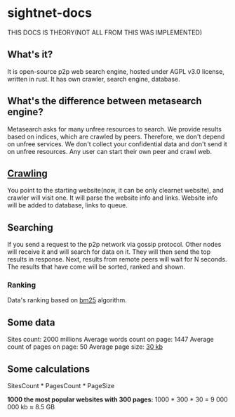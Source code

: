 # sightnet-docs
THIS DOCS IS THEORY(NOT ALL FROM THIS WAS IMPLEMENTED)

## What's it?
It is open-source p2p web search engine, hosted under AGPL v3.0 license, written in rust. 
It has own crawler, search engine, database. 

## What's the difference between metasearch engine?

Metasearch asks for many unfree resources to search. 
We provide results based on indices, which are crawled by peers.
Therefore, we don't depend on unfree services. 
We don't collect your confidential data and don't send it on unfree resources.
Any user can start their own peer and crawl web. 

## [Crawling](https://en.wikipedia.org/wiki/Web_crawler)

You point to the starting website(now, it can be only clearnet website), and crawler will visit one. 
It will parse the website info and links. 
Website info will be added to database, links to queue.

## Searching 

If you send a request to the p2p network via gossip protocol. 
Other nodes will receive it and will search for data on it. 
They will then send the top results in response. 
Next, results from remote peers will wait for N seconds.
The results that have come will be sorted, ranked and shown. 

### Ranking 

Data's ranking based on [bm25](https://en.wikipedia.org/wiki/Okapi_BM25) algorithm.

## Some data

Sites count: 2000 millions
Average words count on page: 1447
Average count of pages on page: 50
Average page size: [30 kb](https://httparchive.org/reports/page-weight#bytesHtml)

## Some calculations

SitesCount * PagesCount * PageSize

**1000 the most popular websites with 300 pages:** 
1000 * 300 * 30 = 9 000 000 kb ≈ 8.5 GB
